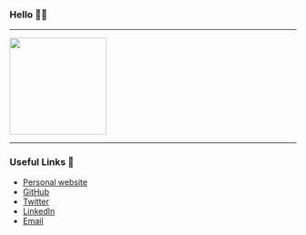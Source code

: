### Hello 👋🏾

---

<div>
  <img height="170" src="https://github-readme-stats.vercel.app/api?username=conyema&count_private=true&include_all_commits=true&theme=tokyonight" />
</div>

---

### Useful Links 🌻

- [Personal website](http://conyema.github.io)
- [GitHub](https://github.com/conyema)
- [Twitter](https://twitter.com/chinedumonyema)
- [LinkedIn](https://linkedin.com/in/ceonyema)
- [Email](mailto:onyemachinedum@gmail.com)
